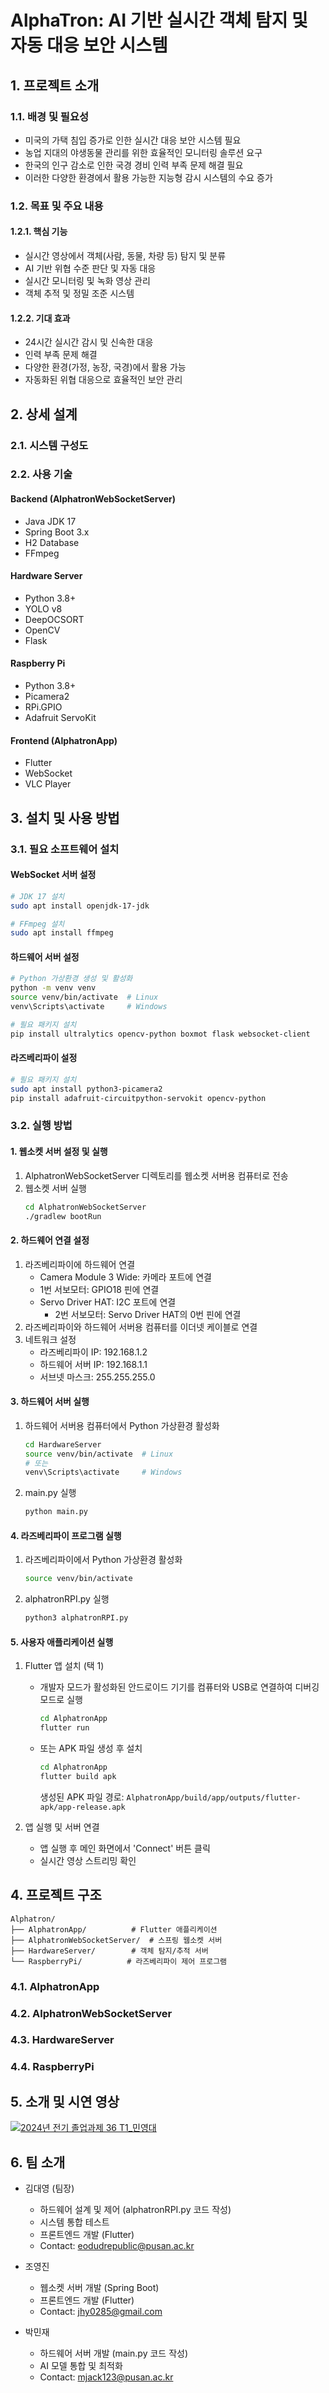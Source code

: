 # AlphaTron: AI 기반 실시간 객체 탐지 및 자동 대응 보안 시스템

## 1. 프로젝트 소개

### 1.1. 배경 및 필요성
- 미국의 가택 침입 증가로 인한 실시간 대응 보안 시스템 필요
- 농업 지대의 야생동물 관리를 위한 효율적인 모니터링 솔루션 요구
- 한국의 인구 감소로 인한 국경 경비 인력 부족 문제 해결 필요
- 이러한 다양한 환경에서 활용 가능한 지능형 감시 시스템의 수요 증가

### 1.2. 목표 및 주요 내용

#### 1.2.1. 핵심 기능
- 실시간 영상에서 객체(사람, 동물, 차량 등) 탐지 및 분류
- AI 기반 위협 수준 판단 및 자동 대응
- 실시간 모니터링 및 녹화 영상 관리
- 객체 추적 및 정밀 조준 시스템

#### 1.2.2. 기대 효과
- 24시간 실시간 감시 및 신속한 대응
- 인력 부족 문제 해결
- 다양한 환경(가정, 농장, 국경)에서 활용 가능
- 자동화된 위협 대응으로 효율적인 보안 관리

## 2. 상세 설계

### 2.1. 시스템 구성도
<!-- 시스템 전체 구성도 이미지 -->

### 2.2. 사용 기술
#### Backend (AlphatronWebSocketServer)
- Java JDK 17
- Spring Boot 3.x
- H2 Database
- FFmpeg

#### Hardware Server
- Python 3.8+
- YOLO v8
- DeepOCSORT
- OpenCV
- Flask

#### Raspberry Pi
- Python 3.8+
- Picamera2
- RPi.GPIO
- Adafruit ServoKit

#### Frontend (AlphatronApp)
- Flutter
- WebSocket
- VLC Player

## 3. 설치 및 사용 방법

### 3.1. 필요 소프트웨어 설치

#### WebSocket 서버 설정
```bash
# JDK 17 설치
sudo apt install openjdk-17-jdk

# FFmpeg 설치
sudo apt install ffmpeg
```

#### 하드웨어 서버 설정
```bash
# Python 가상환경 생성 및 활성화
python -m venv venv
source venv/bin/activate  # Linux
venv\Scripts\activate     # Windows

# 필요 패키지 설치
pip install ultralytics opencv-python boxmot flask websocket-client
```

#### 라즈베리파이 설정
```bash
# 필요 패키지 설치
sudo apt install python3-picamera2
pip install adafruit-circuitpython-servokit opencv-python
```

### 3.2. 실행 방법

#### 1. 웹소켓 서버 설정 및 실행
1. AlphatronWebSocketServer 디렉토리를 웹소켓 서버용 컴퓨터로 전송
2. 웹소켓 서버 실행
    ```bash
    cd AlphatronWebSocketServer
    ./gradlew bootRun
    ```

#### 2. 하드웨어 연결 설정
1. 라즈베리파이에 하드웨어 연결
   - Camera Module 3 Wide: 카메라 포트에 연결
   - 1번 서보모터: GPIO18 핀에 연결
   - Servo Driver HAT: I2C 포트에 연결
     - 2번 서보모터: Servo Driver HAT의 0번 핀에 연결
2. 라즈베리파이와 하드웨어 서버용 컴퓨터를 이더넷 케이블로 연결
3. 네트워크 설정
   - 라즈베리파이 IP: 192.168.1.2
   - 하드웨어 서버 IP: 192.168.1.1
   - 서브넷 마스크: 255.255.255.0

#### 3. 하드웨어 서버 실행
1. 하드웨어 서버용 컴퓨터에서 Python 가상환경 활성화
    ```bash
    cd HardwareServer
    source venv/bin/activate  # Linux
    # 또는
    venv\Scripts\activate     # Windows
    ```
2. main.py 실행
    ```bash
    python main.py
    ```

#### 4. 라즈베리파이 프로그램 실행
1. 라즈베리파이에서 Python 가상환경 활성화
    ```bash
    source venv/bin/activate
    ```
2. alphatronRPI.py 실행
    ```bash
    python3 alphatronRPI.py
    ```

#### 5. 사용자 애플리케이션 실행
1. Flutter 앱 설치 (택 1)
    - 개발자 모드가 활성화된 안드로이드 기기를 컴퓨터와 USB로 연결하여 디버깅 모드로 실행
        ```bash
        cd AlphatronApp
        flutter run
        ```
    - 또는 APK 파일 생성 후 설치
        ```bash
        cd AlphatronApp
        flutter build apk
        ```
        생성된 APK 파일 경로: `AlphatronApp/build/app/outputs/flutter-apk/app-release.apk`

2. 앱 실행 및 서버 연결
   - 앱 실행 후 메인 화면에서 'Connect' 버튼 클릭
   - 실시간 영상 스트리밍 확인

## 4. 프로젝트 구조
```
Alphatron/
├── AlphatronApp/          # Flutter 애플리케이션
├── AlphatronWebSocketServer/  # 스프링 웹소켓 서버
├── HardwareServer/        # 객체 탐지/추적 서버
└── RaspberryPi/          # 라즈베리파이 제어 프로그램
```

### 4.1. AlphatronApp
<!-- 구성도 이미지 -->

### 4.2. AlphatronWebSocketServer
<!-- 구성도 이미지 -->

### 4.3. HardwareServer
<!-- 구성도 이미지 -->

### 4.4. RaspberryPi
<!-- 구성도 이미지 -->

## 5. 소개 및 시연 영상

[![2024년 전기 졸업과제 36 T1_민영대](http://img.youtube.com/vi/OJvjejhozVw/0.jpg)](https://www.youtube.com/watch?v=OJvjejhozVw)   

## 6. 팀 소개

- 김대영 (팀장)
    - 하드웨어 설계 및 제어 (alphatronRPI.py 코드 작성)
    - 시스템 통합 테스트
    - 프론트엔드 개발 (Flutter)
    - Contact: eodudrepublic@pusan.ac.kr

- 조영진
    - 웹소켓 서버 개발 (Spring Boot)
    - 프론트엔드 개발 (Flutter)
    - Contact: jhy0285@gmail.com
- 박민재
    - 하드웨어 서버 개발 (main.py 코드 작성)
    - AI 모델 통합 및 최적화
    - Contact: mjack123@pusan.ac.kr
